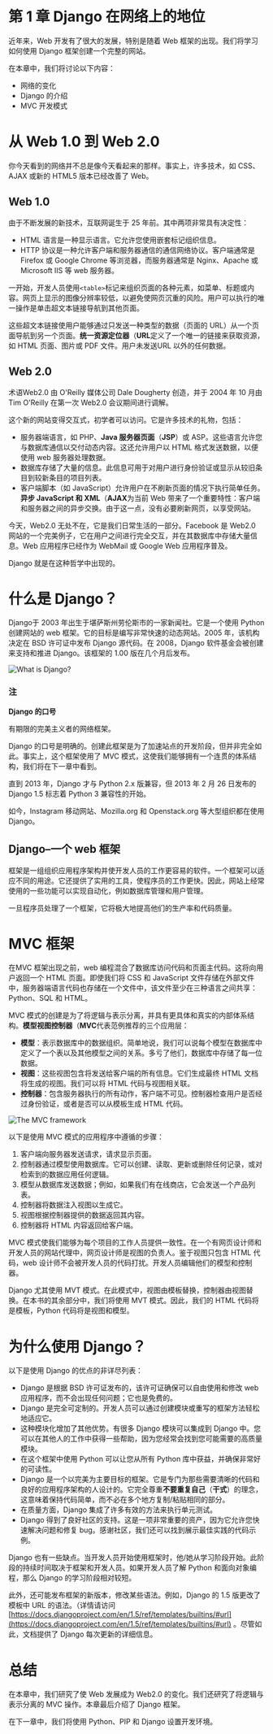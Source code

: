 # 第 1 章 Django 在网络上的地位

近年来，Web 开发有了很大的发展，特别是随着 Web 框架的出现。我们将学习如何使用 Django 框架创建一个完整的网站。

在本章中，我们将讨论以下内容：

*   网络的变化
*   Django 的介绍
*   MVC 开发模式

# 从 Web 1.0 到 Web 2.0

你今天看到的网络并不总是像今天看起来的那样。事实上，许多技术，如 CSS、AJAX 或新的 HTML5 版本已经改善了 Web。

## Web 1.0

由于不断发展的新技术，互联网诞生于 25 年前。其中两项非常具有决定性：

*   HTML 语言是一种显示语言。它允许您使用嵌套标记组织信息。
*   HTTP 协议是一种允许客户端和服务器通信的通信网络协议。客户端通常是 Firefox 或 Google Chrome 等浏览器，而服务器通常是 Nginx、Apache 或 Microsoft IIS 等 web 服务器。

一开始，开发人员使用`<table>`标记来组织页面的各种元素，如菜单、标题或内容。网页上显示的图像分辨率较低，以避免使网页沉重的风险。用户可以执行的唯一操作是单击超文本链接导航到其他页面。

这些超文本链接使用户能够通过只发送一种类型的数据（页面的 URL）从一个页面导航到另一个页面。**统一资源定位器**（**URL**定义了一个唯一的链接来获取资源，如 HTML 页面、图片或 PDF 文件。用户未发送URL 以外的任何数据。

## Web 2.0

术语Web2.0 由 O'Reilly 媒体公司 Dale Dougherty 创造，并于 2004 年 10 月由 Tim O'Reilly 在第一次 Web2.0 会议期间进行调解。

这个新的网站变得交互式，初学者可以访问。它是许多技术的礼物，包括：

*   服务器端语言，如 PHP、**Java 服务器页面**（**JSP**）或 ASP。这些语言允许您与数据库通信以交付动态内容。这还允许用户以 HTML 格式发送数据，以便使用 web 服务器处理数据。
*   数据库存储了大量的信息。此信息可用于对用户进行身份验证或显示从较旧条目到较新条目的项目列表。
*   客户端脚本（如 JavaScript）允许用户在不刷新页面的情况下执行简单任务。**异步 JavaScript 和 XML**（**AJAX**为当前 Web 带来了一个重要特性：客户端和服务器之间的异步交换。由于这一点，没有必要刷新网页，以享受网站。

今天，Web2.0 无处不在，它是我们日常生活的一部分。Facebook 是 Web2.0 网站的一个完美例子，它在用户之间进行完全交互，并在其数据库中存储大量信息。Web 应用程序已经作为 WebMail 或 Google Web 应用程序普及。

Django 就是在这种哲学中出现的。

# 什么是 Django？

Django于 2003 年出生于堪萨斯州劳伦斯市的一家新闻社。它是一个使用 Python 创建网站的 web 框架。它的目标是编写非常快速的动态网站。2005 年，该机构决定在 BSD 许可证中发布 Django 源代码。在 2008，Django 软件基金会被创建来支持和推进 Django。该框架的 1.00 版在几个月后发布。

![What is Django?](../images/00002.jpeg)

### 注

**Django 的口号**

有期限的完美主义者的网络框架。

Django 的口号是明确的。创建此框架是为了加速站点的开发阶段，但并非完全如此。事实上，这个框架使用了 MVC 模式，这使我们能够拥有一个连贯的体系结构，我们将在下一章中看到。

直到 2013 年，Django 才与 Python 2.x 版兼容，但 2013 年 2 月 26 日发布的 Django 1.5 标志着 Python 3 兼容性的开始。

如今，Instagram 移动网站、Mozilla.org 和 Openstack.org 等大型组织都在使用 Django。

## Django–一个 web 框架

框架是一组组织应用程序架构并使开发人员的工作更容易的软件。一个框架可以适应不同的用途。它还提供了实用的工具，使程序员的工作更快。因此，网站上经常使用的一些功能可以实现自动化，例如数据库管理和用户管理。

一旦程序员处理了一个框架，它将极大地提高他们的生产率和代码质量。

# MVC 框架

在MVC 框架出现之前，web 编程混合了数据库访问代码和页面主代码。这将向用户返回一个 HTML 页面。即使我们将 CSS 和 JavaScript 文件存储在外部文件中，服务器端语言代码也存储在一个文件中，该文件至少在三种语言之间共享：Python、SQL 和 HTML。

MVC 模式的创建是为了将逻辑与表示分离，并具有更具体和真实的内部体系结构。**模型视图控制器**（**MVC**代表范例推荐的三个应用层：

*   **模型**：表示数据库中的数据组织。简单地说，我们可以说每个模型在数据库中定义了一个表以及其他模型之间的关系。多亏了他们，数据库中存储了每一位数据。
*   **视图**：这些视图包含将发送给客户端的所有信息。它们生成最终 HTML 文档将生成的视图。我们可以将 HTML 代码与视图相关联。
*   **控制器**：包含服务器执行的所有动作，客户端不可见。控制器检查用户是否经过身份验证，或者是否可以从模板生成 HTML 代码。

![The MVC framework](../images/00003.jpeg)

以下是使用 MVC 模式的应用程序中遵循的步骤：

1.  客户端向服务器发送请求，请求显示页面。
2.  控制器通过模型使用数据库。它可以创建、读取、更新或删除任何记录，或对检索到的数据应用任何逻辑。
3.  模型从数据库发送数据；例如，如果我们有在线商店，它会发送一个产品列表。
4.  控制器将数据注入视图以生成它。
5.  视图根据控制器提供的数据返回其内容。
6.  控制器将 HTML 内容返回给客户端。

MVC 模式使我们能够为每个项目的工作人员提供一致性。在一个有网页设计师和开发人员的网站代理中，网页设计师是视图的负责人。鉴于视图只包含 HTML 代码，web 设计师不会被开发人员的代码打扰。开发人员编辑他们的模型和控制器。

Django 尤其使用 MVT 模式。在此模式中，视图由模板替换，控制器由视图替换。在本书的其余部分中，我们将使用 MVT 模式。因此，我们的 HTML 代码将是模板，Python 代码将是视图和模型。

# 为什么使用 Django？

以下是使用 Django 的优点的非详尽列表：

*   Django 是根据 BSD 许可证发布的，该许可证确保可以自由使用和修改 web 应用程序，而不会出现任何问题；它也是免费的。
*   Django 是完全可定制的。开发人员可以通过创建模块或重写的框架方法轻松地适应它。
*   这种模块化增加了其他优势。有很多 Django 模块可以集成到 Django 中。您可以在其他人的工作中获得一些帮助，因为您经常会找到您可能需要的高质量模块。
*   在这个框架中使用 Python 可以让您从所有 Python 库中获益，并确保非常好的可读性。
*   Django 是一个以完美为主要目标的框架。它是专门为那些需要清晰的代码和良好的应用程序架构的人设计的。它完全尊重**不要重复自己**（**干式**）的理念，这意味着保持代码简单，而不必在多个地方复制/粘贴相同的部分。
*   在质量方面，Django 集成了许多有效的方法来执行单元测试。
*   Django 得到了良好社区的支持。这是一项非常重要的资产，因为它允许您快速解决问题和修复 bug。感谢社区，我们还可以找到展示最佳实践的代码示例。

Django 也有一些缺点。当开发人员开始使用框架时，他/她从学习阶段开始。此阶段的持续时间取决于框架和开发人员。如果开发人员了解 Python 和面向对象编程，那么 Django 的学习阶段相对较短。

此外，还可能发布框架的新版本，修改某些语法。例如，Django 的 1.5 版更改了模板中 URL 的语法。（详情请访问[https://docs.djangoproject.com/en/1.5/ref/templates/builtins/#url](https://docs.djangoproject.com/en/1.5/ref/templates/builtins/#url) 。尽管如此，文档提供了 Django 每次更新的详细信息。

# 总结

在本章中，我们研究了使 Web 发展成为 Web2.0 的变化。我们还研究了将逻辑与表示分离的 MVC 操作。本章最后介绍了 Django 框架。

在下一章中，我们将使用 Python、PIP 和 Django 设置开发环境。